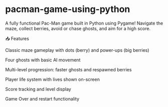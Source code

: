 # pacman-game-using-python
A fully functional Pac-Man game built in Python using Pygame! Navigate the maze, collect berries, avoid or chase ghosts, and aim for a high score.

📥 Features

Classic maze gameplay with dots (berry) and power-ups (big berries)

Four ghosts with basic AI movement

Multi-level progression: faster ghosts and respawned berries

Player life system with lives shown on-screen

Score tracking and level display

Game Over and restart functionality

